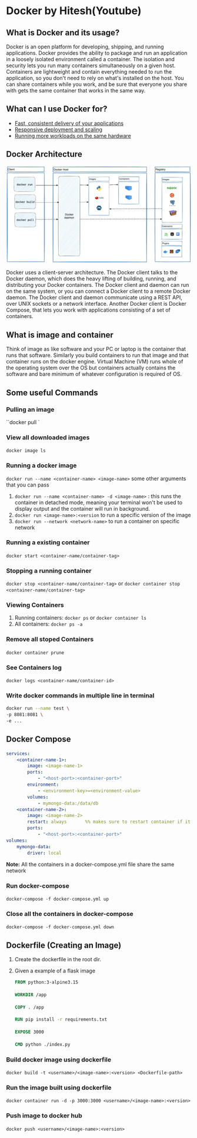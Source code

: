 # Docker by Hitesh(Youtube)

## What is Docker and its usage?

Docker is an open platform for developing, shipping, and running applications. Docker provides the ability to package and run an application in a loosely isolated environment called a container. The isolation and security lets you run many containers simultaneously on a given host. Containers are lightweight and contain everything needed to run the application, so you don't need to rely on what's installed on the host. You can share containers while you work, and be sure that everyone you share with gets the same container that works in the same way.

## What can I use Docker for?

- [Fast, consistent delivery of your applications](https://docs.docker.com/get-started/docker-overview/#fast-consistent-delivery-of-your-applications)
- [Responsive deployment and scaling](https://docs.docker.com/get-started/docker-overview/#responsive-deployment-and-scaling)
- [Running more workloads on the same hardware](https://docs.docker.com/get-started/docker-overview/#running-more-workloads-on-the-same-hardware)

## Docker Architecture

![Architecture](./architecture.png)

Docker uses a client-server architecture. The Docker client talks to the Docker daemon, which does the heavy lifting of building, running, and distributing your Docker containers. The Docker client and daemon can run on the same system, or you can connect a Docker client to a remote Docker daemon. The Docker client and daemon communicate using a REST API, over UNIX sockets or a network interface. Another Docker client is Docker Compose, that lets you work with applications consisting of a set of containers.

## What is image and container

Think of image as like software and your PC or laptop is the container that runs that software. Similarly you build containers to run that image and that container runs on the docker engine. Virtual Machine (VM) runs whole of the operating system over the OS but containers actually contains the software and bare minimum of whatever configuration is required of OS.

## Some useful Commands

### Pulling an image

``docker pull <image-name>`

### View all downloaded images

`docker image ls`

### Running a docker image

`docker run --name <container-name> <image-name>`
some other arguments that you can pass

1. `docker run --name <container-name> -d <image-name>` : this runs the container in detached mode, meaning your terminal won't be used to display output and the container will run in background.
2. `docker run <image-name>:<version` to run a specific version of the image
3. `docker run --network <network-name>` to run a container on specific network

### Running a existing container

`docker start <container-name/container-tag>`

### Stopping a running container

`docker stop <container-name/container-tag>`
or
`docker container stop <container-name/container-tag>`

### Viewing Containers

1. Running containers: `docker ps` or `docker container ls`
2. All containers: `docker ps -a`

### Remove all stoped Containers

`docker container prune`

### See Containers log

`docker logs <container-name/container-id>`

### Write docker commands in multiple line in terminal

```bash
docker run --name test \
-p 8081:8081 \
-e ...
```

## Docker Compose

```yml
services:
    <container-name-1>:
        image: <image-name-1>
        ports:
            - "<host-port>:<container-port>"
        environment:
            - <environment-key>=<environment-value>
        volumes:
            - mymongo-data:/data/db
    <container-name-2>:
        image: <image-name-2>
        restart: always       %% makes sure to restart container if it exits %%
        ports:
            - "<host-port>:<container-port>"
volumes:
    mymongo-data:
        driver: local
```

**Note:** All the containers in a docker-compose.yml file share the same network

### Run docker-compose

`docker-compose -f docker-compose.yml up`

### Close all the containers in docker-compose

`docker-compose -f docker-compose.yml down`

## Dockerfile (Creating an Image)

1. Create the dockerfile in the root dir.
2. Given a example of a flask image

    ```Dockerfile
    FROM python:3-alpine3.15

    WORKDIR /app

    COPY . /app

    RUN pip install -r requirements.txt

    EXPOSE 3000

    CMD python ./index.py
    ```

### Build docker image using dockerfile

`docker build -t <username>/<image-name>:<version> <Dockerfile-path>`

### Run the image built using dockerfile

`docker container run -d -p 3000:3000 <username>/<image-name>:<version>`

### Push image to docker hub

`docker push <username>/<image-name>:<version>`
